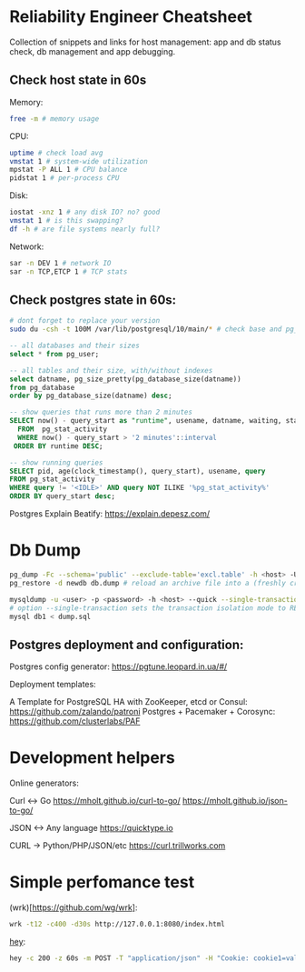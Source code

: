 # Reliability Engineer Cheatsheet

Collection of snippets and links for host management: app and db status check, db management and app debugging.

## Check host state in 60s

Memory:

```bash
free -m # memory usage
```
CPU:

```bash
uptime # check load avg
vmstat 1 # system-wide utilization
mpstat -P ALL 1 # CPU balance
pidstat 1 # per-process CPU
```

Disk:

```bash
iostat -xnz 1 # any disk IO? no? good
vmstat 1 # is this swapping?
df -h # are file systems nearly full?
```

Network:

```bash
sar -n DEV 1 # network IO
sar -n TCP,ETCP 1 # TCP stats
```

## Check postgres state in 60s:

```bash
# dont forget to replace your version
sudo du -csh -t 100M /var/lib/postgresql/10/main/* # check base and pg_xlog size
```

```sql
-- all databases and their sizes
select * from pg_user;

-- all tables and their size, with/without indexes
select datname, pg_size_pretty(pg_database_size(datname))
from pg_database
order by pg_database_size(datname) desc;

-- show queries that runs more than 2 minutes
SELECT now() - query_start as "runtime", usename, datname, waiting, state, query
  FROM  pg_stat_activity
  WHERE now() - query_start > '2 minutes'::interval
 ORDER BY runtime DESC;

-- show running queries
SELECT pid, age(clock_timestamp(), query_start), usename, query 
FROM pg_stat_activity 
WHERE query != '<IDLE>' AND query NOT ILIKE '%pg_stat_activity%' 
ORDER BY query_start desc;
```

Postgres Explain Beatify: https://explain.depesz.com/

# Db Dump

```bash
pg_dump -Fc --schema='public' --exclude-table='excl.table' -h <host> -U <user> -W -v <db> > db.dump.$(date +%F) # dump a database into a custom-format archive
pg_restore -d newdb db.dump # reload an archive file into a (freshly created) database named newdb

mysqldump -u <user> -p <password> -h <host> --quick --single-transaction --databases db1 --result-file=db-backup-$(date +%F).sql 
# option --single-transaction sets the transaction isolation mode to REPEATABLE READ and sends a START TRANSACTION SQL statement to the server before dumping data 
mysql db1 < dump.sql
```

## Postgres deployment and configuration:

Postgres config generator: https://pgtune.leopard.in.ua/#/

Deployment templates:

A Template for PostgreSQL HA with ZooKeeper, etcd or Consul: https://github.com/zalando/patroni
Postgres + Pacemaker + Corosync: https://github.com/clusterlabs/PAF

# Development helpers

Online generators:

Curl <-> Go https://mholt.github.io/curl-to-go/ https://mholt.github.io/json-to-go/

JSON <-> Any language https://quicktype.io

CURL -> Python/PHP/JSON/etc https://curl.trillworks.com

# Simple perfomance test

(wrk)[https://github.com/wg/wrk]:

```bash
wrk -t12 -c400 -d30s http://127.0.0.1:8080/index.html
```

[hey](https://github.com/rakyll/hey):

```bash
hey -c 200 -z 60s -m POST -T "application/json" -H "Cookie: cookie1=val1" -H "Content-Type: application/json"  -d '{"key1": "val1"}' http://localhost:8000/endpoint
```